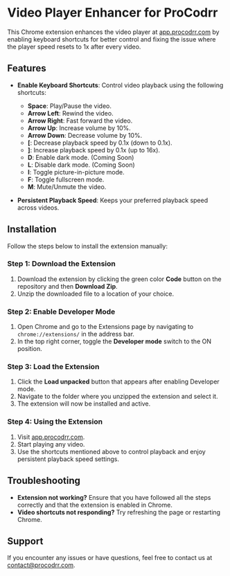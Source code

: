 # Video Player Enhancer for ProCodrr

This Chrome extension enhances the video player at [app.procodrr.com](https://app.procodrr.com) by enabling keyboard shortcuts for better control and fixing the issue where the player speed resets to 1x after every video.

## Features

- **Enable Keyboard Shortcuts**: Control video playback using the following shortcuts:
  - **Space**: Play/Pause the video.
  - **Arrow Left**: Rewind the video.
  - **Arrow Right**: Fast forward the video.
  - **Arrow Up**: Increase volume by 10%.
  - **Arrow Down**: Decrease volume by 10%.
  - **[**: Decrease playback speed by 0.1x (down to 0.1x).
  - **]**: Increase playback speed by 0.1x (up to 16x).
  - **D**: Enable dark mode. (Coming Soon)
  - **L**: Disable dark mode. (Coming Soon)
  - **I**: Toggle picture-in-picture mode.
  - **F**: Toggle fullscreen mode.
  - **M**: Mute/Unmute the video.

- **Persistent Playback Speed**: Keeps your preferred playback speed across videos.

## Installation

Follow the steps below to install the extension manually:

### Step 1: Download the Extension

1. Download the extension by clicking the green color **Code** button on the repository and then **Download Zip**.
2. Unzip the downloaded file to a location of your choice.

### Step 2: Enable Developer Mode

1. Open Chrome and go to the Extensions page by navigating to `chrome://extensions/` in the address bar.
2. In the top right corner, toggle the **Developer mode** switch to the ON position.

### Step 3: Load the Extension

1. Click the **Load unpacked** button that appears after enabling Developer mode.
2. Navigate to the folder where you unzipped the extension and select it.
3. The extension will now be installed and active.

### Step 4: Using the Extension

1. Visit [app.procodrr.com](https://app.procodrr.com).
2. Start playing any video.
3. Use the shortcuts mentioned above to control playback and enjoy persistent playback speed settings.

## Troubleshooting

- **Extension not working?** Ensure that you have followed all the steps correctly and that the extension is enabled in Chrome.
- **Video shortcuts not responding?** Try refreshing the page or restarting Chrome.

## Support

If you encounter any issues or have questions, feel free to contact us at [contact@procodrr.com](mailto:contact@procodrr.com).
